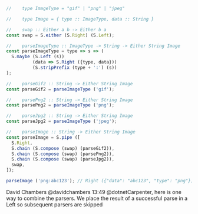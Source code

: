 ```js
//    type ImageType = "gif" | "png" | "jpeg"

//    type Image = { type :: ImageType, data :: String }

//    swap :: Either a b -> Either b a
const swap = S.either (S.Right) (S.Left);

//    parseImageType :: ImageType -> String -> Either String Image
const parseImageType = type => s => (
  S.maybe (S.Left (s))
          (data => S.Right ({type, data}))
          (S.stripPrefix (type + ':') (s))
);

//    parseGif2 :: String -> Either String Image
const parseGif2 = parseImageType ('gif');

//    parsePng2 :: String -> Either String Image
const parsePng2 = parseImageType ('png');

//    parseJpg2 :: String -> Either String Image
const parseJpg2 = parseImageType ('jpeg');

//    parseImage :: String -> Either String Image
const parseImage = S.pipe ([
  S.Right,
  S.chain (S.compose (swap) (parseGif2)),
  S.chain (S.compose (swap) (parsePng2)),
  S.chain (S.compose (swap) (parseJpg2)),
  swap,
]);

parseImage ('png:abc123'); // Right ({"data": "abc123", "type": "png"})
```

David Chambers @davidchambers 13:49
 @dotnetCarpenter, here is one way to combine the parsers.
We place the result of a successful parse in a Left so subsequent parsers are skipped
